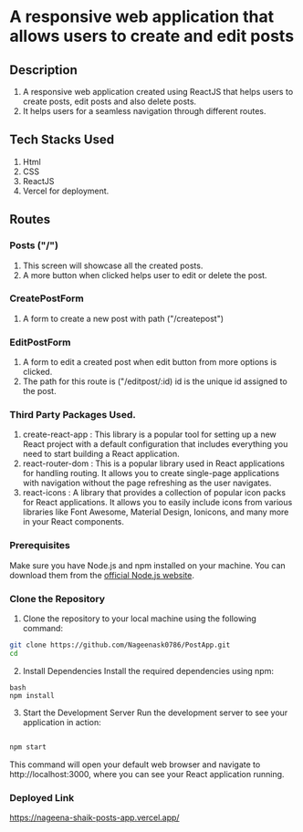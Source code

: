 # A responsive web application that allows users to create and edit posts

## Description
1. A responsive web application created using ReactJS that helps users to create posts, edit posts and also delete posts.
2. It helps users for a seamless navigation through different routes.

## Tech Stacks Used
1. Html
2. CSS
3. ReactJS
4. Vercel for deployment.

## Routes
### Posts ("/")
1. This screen will showcase all the created posts.
2. A more button when clicked helps user to edit or delete the post.

### CreatePostForm
1. A form to create a new post with path ("/createpost")

### EditPostForm
1. A form to edit a created post when edit button from more options is clicked.
2. The path for this route is ("/editpost/:id) id is the unique id assigned to the post.

### Third Party Packages Used.
1. create-react-app : This library is a popular tool for setting up a new React project with a default configuration that includes everything you need to start building a React application.
2. react-router-dom : This is a popular library used in React applications for handling routing. It allows you to create single-page applications with navigation without the page refreshing as the user navigates.
3. react-icons : A library that provides a collection of popular icon packs for React applications. It allows you to easily include icons from various libraries like Font Awesome, Material Design, Ionicons, and many more in your React components.

### Prerequisites
Make sure you have Node.js and npm installed on your machine. You can download them from the [official Node.js website](https://nodejs.org/).
 
### Clone the Repository

1. Clone the repository to your local machine using the following command:

```bash
git clone https://github.com/Nageenask0786/PostApp.git
cd
```
2. Install Dependencies
Install the required dependencies using npm:
```
bash
npm install
```
3. Start the Development Server
Run the development server to see your application in action:

```bash

npm start
```
This command will open your default web browser and navigate to http://localhost:3000, where you can see your React application running.

### Deployed Link
https://nageena-shaik-posts-app.vercel.app/
